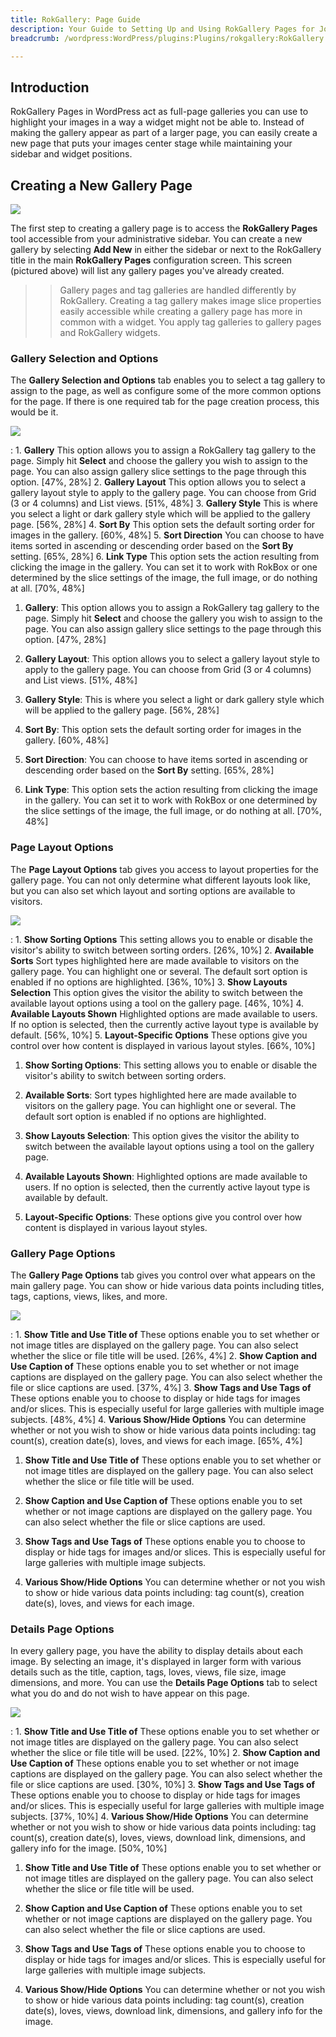 ```yaml
---
title: RokGallery: Page Guide
description: Your Guide to Setting Up and Using RokGallery Pages for Joomla
breadcrumb: /wordpress:WordPress/plugins:Plugins/rokgallery:RokGallery

---
```


Introduction
-----
RokGallery Pages in WordPress act as full-page galleries you can use to highlight your images in a way a widget might not be able to. Instead of making the gallery appear as part of a larger page, you can easily create a new page that puts your images center stage while maintaining your sidebar and widget positions.

Creating a New Gallery Page
-----
![][page1]

The first step to creating a gallery page is to access the **RokGallery Pages** tool accessible from your administrative sidebar. You can create a new gallery by selecting **Add New** in either the sidebar or next to the RokGallery title in the main **RokGallery Pages** configuration screen. This screen (pictured above) will list any gallery pages you've already created.

>> Gallery pages and tag galleries are handled differently by RokGallery. Creating a tag gallery makes image slice properties easily accessible while creating a gallery page has more in common with a widget. You apply tag galleries to gallery pages and RokGallery widgets. 

### Gallery Selection and Options
The **Gallery Selection and Options** tab enables you to select a tag gallery to assign to the page, as well as configure some of the more common options for the page. If there is one required tab for the page creation process, this would be it.

![][page2]

:   1. **Gallery** This option allows you to assign a RokGallery tag gallery to the page. Simply hit **Select** and choose the gallery you wish to assign to the page. You can also assign gallery slice settings to the page through this option. [47%, 28%]
    2. **Gallery Layout** This option allows you to select a gallery layout style to apply to the gallery page. You can choose from Grid (3 or 4 columns) and List views. [51%, 48%]
    3. **Gallery Style** This is where you select a light or dark gallery style which will be applied to the gallery page. [56%, 28%]
    4. **Sort By** This option sets the default sorting order for images in the gallery. [60%, 48%]
    5. **Sort Direction** You can choose to have items sorted in ascending or descending order based on the **Sort By** setting. [65%, 28%]
    6. **Link Type** This option sets the action resulting from clicking the image in the gallery. You can set it to work with RokBox or one determined by the slice settings of the image, the full image, or do nothing at all. [70%, 48%]

1. **Gallery**: This option allows you to assign a RokGallery tag gallery to the page. Simply hit **Select** and choose the gallery you wish to assign to the page. You can also assign gallery slice settings to the page through this option. [47%, 28%]

2. **Gallery Layout**: This option allows you to select a gallery layout style to apply to the gallery page. You can choose from Grid (3 or 4 columns) and List views. [51%, 48%]

3. **Gallery Style**: This is where you select a light or dark gallery style which will be applied to the gallery page. [56%, 28%]

4. **Sort By**: This option sets the default sorting order for images in the gallery. [60%, 48%]

5. **Sort Direction**: You can choose to have items sorted in ascending or descending order based on the **Sort By** setting. [65%, 28%]

6. **Link Type**: This option sets the action resulting from clicking the image in the gallery. You can set it to work with RokBox or one determined by the slice settings of the image, the full image, or do nothing at all. [70%, 48%]

### Page Layout Options
The **Page Layout Options** tab gives you access to layout properties for the gallery page. You can not only determine what different layouts look like, but you can also set which layout and sorting options are available to visitors.

![][page3]

:   1. **Show Sorting Options** This setting allows you to enable or disable the visitor's ability to switch between sorting orders. [26%, 10%]
    2. **Available Sorts** Sort types highlighted here are made available to visitors on the gallery page. You can highlight one or several. The default sort option is enabled if no options are highlighted. [36%, 10%]
    3. **Show Layouts Selection** This option gives the visitor the ability to switch between the available layout options using a tool on the gallery page. [46%, 10%]
    4. **Available Layouts Shown** Highlighted options are made available to users. If no option is selected, then the currently active layout type is available by default. [56%, 10%]
    5. **Layout-Specific Options** These options give you control over how content is displayed in various layout styles. [66%, 10%]

1. **Show Sorting Options**: This setting allows you to enable or disable the visitor's ability to switch between sorting orders.

2. **Available Sorts**: Sort types highlighted here are made available to visitors on the gallery page. You can highlight one or several. The default sort option is enabled if no options are highlighted.

3. **Show Layouts Selection**: This option gives the visitor the ability to switch between the available layout options using a tool on the gallery page.

4. **Available Layouts Shown**: Highlighted options are made available to users. If no option is selected, then the currently active layout type is available by default.

5. **Layout-Specific Options**: These options give you control over how content is displayed in various layout styles.


### Gallery Page Options
The **Gallery Page Options** tab gives you control over what appears on the main gallery page. You can show or hide various data points including titles, tags, captions, views, likes, and more.

![][page5]

:   1. **Show Title and Use Title of** These options enable you to set whether or not image titles are displayed on the gallery page. You can also select whether the slice or file title will be used. [26%, 4%]
    2. **Show Caption and Use Caption of** These options enable you to set whether or not image captions are displayed on the gallery page. You can also select whether the file or slice captions are used. [37%, 4%]
    3. **Show Tags and Use Tags of** These options enable you to choose to display or hide tags for images and/or slices. This is especially useful for large galleries with multiple image subjects. [48%, 4%]
    4. **Various Show/Hide Options** You can determine whether or not you wish to show or hide various data points including: tag count(s), creation date(s), loves, and views for each image. [65%, 4%]

1. **Show Title and Use Title of** These options enable you to set whether or not image titles are displayed on the gallery page. You can also select whether the slice or file title will be used.

2. **Show Caption and Use Caption of** These options enable you to set whether or not image captions are displayed on the gallery page. You can also select whether the file or slice captions are used.

3. **Show Tags and Use Tags of** These options enable you to choose to display or hide tags for images and/or slices. This is especially useful for large galleries with multiple image subjects.

4. **Various Show/Hide Options** You can determine whether or not you wish to show or hide various data points including: tag count(s), creation date(s), loves, and views for each image.


### Details Page Options
In every gallery page, you have the ability to display details about each image. By selecting an image, it's displayed in larger form with various details such as the title, caption, tags, loves, views, file size, image dimensions, and more. You can use the **Details Page Options** tab to select what you do and do not wish to have appear on this page.

![][page4]

:   1. **Show Title and Use Title of** These options enable you to set whether or not image titles are displayed on the gallery page. You can also select whether the slice or file title will be used. [22%, 10%]
    2. **Show Caption and Use Caption of** These options enable you to set whether or not image captions are displayed on the gallery page. You can also select whether the file or slice captions are used. [30%, 10%]
    3. **Show Tags and Use Tags of** These options enable you to choose to display or hide tags for images and/or slices. This is especially useful for large galleries with multiple image subjects. [37%, 10%]
    4. **Various Show/Hide Options** You can determine whether or not you wish to show or hide various data points including: tag count(s), creation date(s), loves, views, download link, dimensions, and gallery info for the image. [50%, 10%]

1. **Show Title and Use Title of** These options enable you to set whether or not image titles are displayed on the gallery page. You can also select whether the slice or file title will be used.

2. **Show Caption and Use Caption of** These options enable you to set whether or not image captions are displayed on the gallery page. You can also select whether the file or slice captions are used.

3. **Show Tags and Use Tags of** These options enable you to choose to display or hide tags for images and/or slices. This is especially useful for large galleries with multiple image subjects.

4. **Various Show/Hide Options** You can determine whether or not you wish to show or hide various data points including: tag count(s), creation date(s), loves, views, download link, dimensions, and gallery info for the image.

[admin1]: assets/wp_rokgallery_admin_1.png
[admin2]: assets/wp_rokgallery_admin_2.png
[admin3]: assets/wp_rokgallery_admin_3.png
[admin4]: assets/wp_rokgallery_admin_4.png
[install]: assets/wp_rokgallery_install.png
[install2]: assets/wp_rokgallery_install_1.png
[page1]: assets/wp_rokgallery_page_1.png
[page2]: assets/wp_rokgallery_page_2.png
[page3]: assets/wp_rokgallery_page_3.png
[page4]: assets/wp_rokgallery_page_4.png
[page5]: assets/wp_rokgallery_page_5.png
[settings]: assets/wp_rokgallery_settings.png
[widget1]: assets/wp_rokgallery_widget_1.png
[widget2]: assets/wp_rokgallery_widget_2.png
[widget3]: assets/wp_rokgallery_widget_3.png
[widget4]: assets/wp-rokgallery_widget_4.png